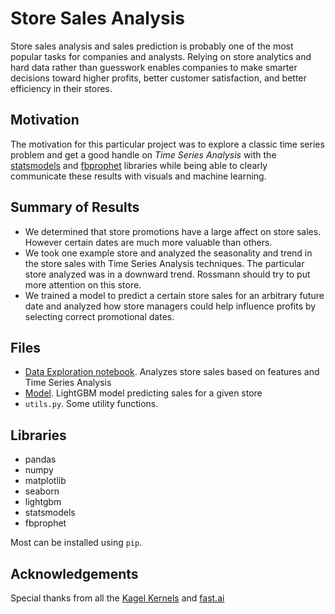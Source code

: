 # Store Sales Analysis

Store sales analysis and sales prediction is probably one of the most popular tasks for companies and analysts. Relying on store analytics and hard data rather than guesswork enables companies to make smarter decisions toward higher profits, better customer satisfaction, and better efficiency in their stores. 


## Motivation

The motivation for this particular project was to explore a classic time series problem and get a good handle on *Time Series Analysis* with the [statsmodels](https://www.statsmodels.org/stable/index.html) and [fbprophet](https://facebook.github.io/prophet/) libraries while being able to clearly communicate these results with visuals and machine learning. 


## Summary of Results
- We determined that store promotions have a large affect on store sales. However certain dates are much more valuable than others. 
- We took one example store and analyzed the seasonality and trend in the store sales with Time Series Analysis techniques. The particular store analyzed was in a downward trend. Rossmann should try to put more attention on this store. 
- We trained a model to predict a certain store sales for an arbitrary future date and analyzed how store managers could help influence profits by selecting correct promotional dates.



## Files
- [Data Exploration notebook](https://github.com/mevanoff24/blog/blob/master/RossmannStoreSales/Data%20Exploration.ipynb). Analyzes store sales based on features and Time Series Analysis 
- [Model](https://github.com/mevanoff24/blog/blob/master/RossmannStoreSales/Model.ipynb). LightGBM model predicting sales for a given store
- `utils.py`. Some utility functions. 




## Libraries
- pandas
- numpy
- matplotlib
- seaborn
- lightgbm
- statsmodels
- fbprophet

Most can be installed using `pip`.


## Acknowledgements

Special thanks from all the [Kagel Kernels](https://www.kaggle.com/c/rossmann-store-sales/kernels) and [fast.ai](http://www.fast.ai/)
